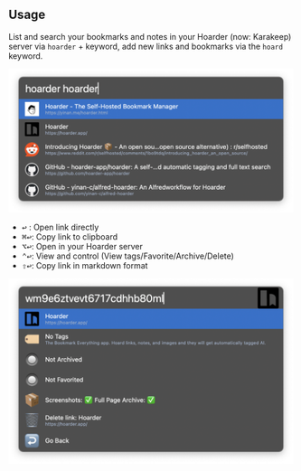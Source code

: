 ## Usage

List and search your bookmarks and notes in your Hoarder (now: Karakeep) server via `hoarder` + keyword, add new links and bookmarks via the `hoard` keyword.

![List and Search](images/list.png)

 - <kbd>↩</kbd> : Open link directly
 - <kbd>⌘</kbd><kbd>↩</kbd>: Copy link to clipboard
 - <kbd>⌥</kbd><kbd>↩</kbd>: Open in your Hoarder server
 - <kbd>⌃</kbd><kbd>↩</kbd>: View and control (View tags/Favorite/Archive/Delete)
 - <kbd>⇧</kbd><kbd>↩</kbd>: Copy link in markdown format

![View and Actions](images/actions.png)

